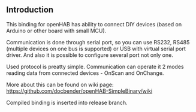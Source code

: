 ## Introduction

This binding for openHAB has ability to connect DIY devices (based on Arduino or other board with small MCU).

Communication is done through serial port, so you can use RS232, RS485 (multiple devices on one bus is supported) or USB with virtual serial port driver. And also it is possible to configure several port not only one. 

Used protocol is preatty simple. Communication can operate it 2 modes reading data from connected devices - OnScan and OnChange. 

More about this can be found on wiki page: https://github.com/docbender/openHAB-SimpleBinary/wiki

Compiled binding is inserted into release branch.
